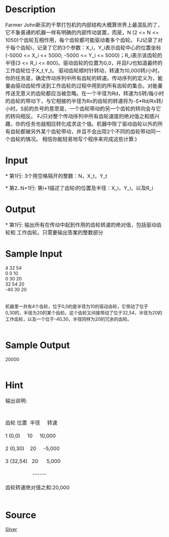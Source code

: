 
# Description

<div class="content"><p><span style="font-size: medium">Farmer John新买的干草打包机的内部结构大概算世界上最混乱的了，它不象普通的机器一样有明确的内部传动装置，而是，N (2 &lt;= N &lt;= 1050)个齿轮互相作用，每个齿轮都可能驱动着多个齿轮。 FJ记录了对于每个齿轮i，记录了它的3个参数：X_i，Y_i表示齿轮中心的位置坐标(-5000 &lt;= X_i &lt;= 5000; -5000 &lt;= Y_i &lt;= 5000)；R_i表示该齿轮的半径(3 &lt;= R_i &lt;= 800)。驱动齿轮的位置为0,0，并且FJ也知道最终的工作齿轮位于X_t,Y_t。 驱动齿轮顺时针转动，转速为10,000转/小时。你的任务是，确定传动序列中所有齿轮的转速。传动序列的定义为，能量由驱动齿轮传送到工作齿轮的过程中用到的所有齿轮的集合。对能量传送无意义的齿轮都应当被忽略。在一个半径为Rd，转速为S转/每小时的齿轮的带动下，与它相接的半径为Rx的齿轮的转速将为-S*Rd/Rx转/小时。S前的负号的意思是，一个齿轮带动的另一个齿轮的转向会与它的转向相反。 FJ只对整个传动序列中所有齿轮速度的绝对值之和感兴趣，你的任务也就相应转化成求这个值。机器中除了驱动齿轮以外的所有齿轮都被另外某个齿轮带动，并且不会出现2个不同的齿轮带动同一个齿轮的情况。 相信你能轻易地写个程序来完成这些计算:) </span></p></div>

# Input

<div class="content"><p><span style="font-size: medium">* 第1行: 3个用空格隔开的整数：N，X_t，Y_t </span></p>
<p><span style="font-size: medium">* 第2..N+1行: 第i+1描述了齿轮i的位置及半径：X_i，Y_i，以及R_i</span></p></div>

# Output

<div class="content"><p><span style="font-size: medium">* 第1行: 输出所有在传动中起到作用的齿轮转速的绝对值，包括驱动齿轮和 工作齿轮。只需要输出答案的整数部分 </span></p></div>

# Sample Input

<div class="content"><span class="sampledata">4 32 54<br/>
0 0 10<br/>
0 30 20<br/>
32 54 20<br/>
-40 30 20<br/>
<br/>
<br/>
    机器里一共有4个齿轮，位于0,0的是半径为10的驱动齿轮，它带动了位于<br/>
0,30的，半径为20的某个齿轮。这个齿轮又间接带动了位于32,54，半径为20的<br/>
工作齿轮，以及一个位于-40,30，半径同样为20的冗余的齿轮。<br/>
<br/>
</span></div>

# Sample Output

<div class="content"><span class="sampledata">20000<br/>
<br/>
</span></div>

# Hint

<div class="content"><p></p><p><span style="font-size: medium">输出说明:</span></p><br/>
<p><span style="font-size: medium">齿轮 位置  半径     转速<br/><br/>
1 (0,0)     10     10,000<br/><br/>
2 (0,30)    20     -5,000<br/><br/>
3 (32,54)   20      5,000<br/><br/>
                   ------<br/><br/>
齿轮转速绝对值之和:20,000<br/><br/>
</span></p><p></p></div>

# Source

<div class="content"><p><a href="problemset.php?search=Silver">Silver</a></p></div>

